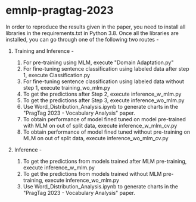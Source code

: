 # emnlp-pragtag-2023
In order to reproduce the results given in the paper, you need to install all libraries in the requirements.txt in Python 3.8. Once all the libraries are installed, you can go through one of the following two routes - 

1. Training and Inference -
   1. For pre-training using MLM, execute "Domain Adaptation.py"
   2. For fine-tuning sentence classification using labeled data after step 1, execute Classification.py
   3. For fine-tuning sentence classification using labeled data without step 1, execute training_wo_mlm.py
   4. To get the predictions after Step 2, execute inference_w_mlm.py
   5. To get the predictions after Step 3, execute inference_wo_mlm.py
   6. Use Word_Distribution_Analysis.ipynb to generate charts in the "PragTag 2023 - Vocabulary Analysis" paper.
   7. To obtain performance of model fined tuned on model pre-trained with MLM on out of split data, execute inference_w_mlm_cv.py
   8. To obtain performance of model fined tuned without pre-training on MLM on out of split data, execute inference_wo_mlm_cv.py

2. Inference -
   1. To get the predictions from models trained after MLM pre-training, execute inference_w_mlm.py
   2. To get the predictions from models trained without MLM pre-training, execute inference_wo_mlm.py
   3. Use Word_Distribution_Analysis.ipynb to generate charts in the "PragTag 2023 - Vocabulary Analysis" paper.
